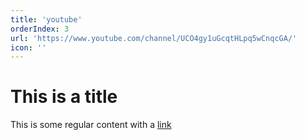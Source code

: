 ```yaml
---
title: 'youtube'
orderIndex: 3
url: 'https://www.youtube.com/channel/UCO4gy1uGcqtHLpq5wCnqcGA/'
icon: ''
---
```


# This is a title

This is some regular content with a [link](https://google.com)